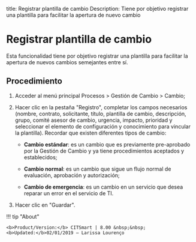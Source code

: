 title: Registrar plantilla de cambio
Description: Tiene por objetivo registrar una plantilla para facilitar la apertura de nuevo cambio
# Registrar plantilla de cambio

Esta funcionalidad tiene por objetivo registrar una plantilla para facilitar la apertura de nuevos cambios semejantes entre sí.

Procedimiento
------------

1.  Acceder al menú principal Procesos \> Gestión de Cambio \> Cambio;

2.  Hacer clic en la pestaña "Registro", completar los campos necesarios (nombre, contrato,
    solicitante, título, plantilla de cambio, descripción, grupo, comité asesor de cambio,
    urgencia, impacto, prioridad y seleccionar el elemento de configuración y conocimiento
    para vincular la plantilla). Recordar que existen diferentes tipos de cambio:

    -   **Cambio estándar**: es un cambio que es previamente pre-aprobado por la Gestión de Cambio y ya tiene procedimientos aceptados y establecidos;

    -   **Cambio normal**: es un cambio que sigue un flujo normal de evaluación, aprobación y autorización;

    -   **Cambio de emergencia**: es un cambio en un servicio que desea reparar un error en el servicio de TI.

5.  Hacer clic en "Guardar".

!!! tip "About"

    <b>Product/Version:</b> CITSmart | 8.00 &nbsp;&nbsp;
    <b>Updated:</b>02/01/2019 – Larissa Lourenço
